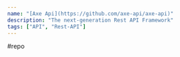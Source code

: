 ```yaml
---
name: "[Axe Api](https://github.com/axe-api/axe-api)"
description: "The next-generation Rest API Framework"
tags: ["API", "Rest-API"]
---
```

#repo